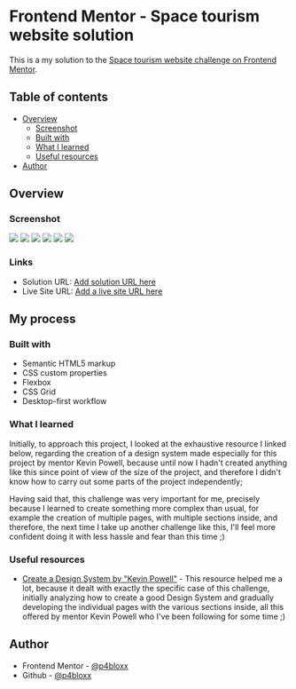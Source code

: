 # Frontend Mentor - Space tourism website solution

This is a my solution to the [Space tourism website challenge on Frontend Mentor](https://www.frontendmentor.io/challenges/space-tourism-multipage-website-gRWj1URZ3).

## Table of contents

- [Overview](#overview)
  - [Screenshot](#screenshot)
  - [Built with](#built-with)
  - [What I learned](#what-i-learned)
  - [Useful resources](#useful-resources)
- [Author](#author)

## Overview

### Screenshot

![](./screenshots/Desktop%20view.png)
![](./screenshots/Mobile%20view.png)
![](./screenshots/Tablet%20view.png)
![](./screenshots/Inner%20page%20destination.png)
![](./screenshots/Inner%20page%20crew.png)
![](./screenshots/Inner%20page%20technology.png)

### Links

- Solution URL: [Add solution URL here](https://your-solution-url.com)
- Live Site URL: [Add a live site URL here]([https://your-live-site-url.com](https://p4bloxx.github.io/Space-Tourism-Agency/))

## My process

### Built with

- Semantic HTML5 markup
- CSS custom properties
- Flexbox
- CSS Grid
- Desktop-first workflow

### What I learned

Initially, to approach this project, I looked at the exhaustive resource I linked below, regarding the creation of a design system made especially for this project by mentor Kevin Powell, because until now I hadn't created anything like this since point of view of the size of the project, and therefore I didn't know how to carry out some parts of the project independently;

Having said that, this challenge was very important for me, precisely because I learned to create something more complex than usual, for example the creation of multiple pages, with multiple sections inside, and therefore, the next time I take up another challenge like this, I'll feel more confident doing it with less hassle and fear than this time ;)

### Useful resources

- [Create a Design System by "Kevin Powell"](https://www.youtube.com/watch?v=lRaL-8qZ0mM&t=22861s) - This resource helped me a lot, because it dealt with exactly the specific case of this challenge, initially analyzing how to create a good Design System and gradually developing the individual pages with the various sections inside, all this offered by mentor Kevin Powell who I've been following for some time ;)

## Author

- Frontend Mentor - [@p4bloxx](https://www.frontendmentor.io/profile/p4bloxx)
- Github - [@p4bloxx](https://github.com/p4bloxx)

